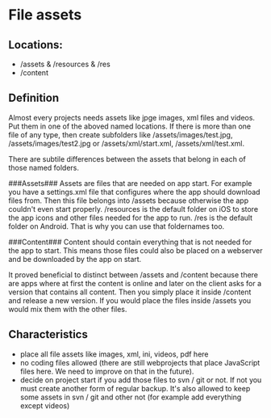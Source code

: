 # File assets #

## Locations: ##
- /assets & /resources & /res
- /content


## Definition ##
Almost every projects needs assets like jpge images, xml files and videos.
Put them in one of the aboved named locations.
If there is more than one file of any type, then create subfolders like
/assets/images/test.jpg, /assets/images/test2.jpg or /assets/xml/start.xml, /assets/xml/test.xml. 

There are subtile differences between the assets that belong in each of those named folders.

###Assets###
Assets are files that are needed on app start.
For example you have a settings.xml file that configures where the app should download files from. Then this file belongs into /assets because otherwise the app couldn't even start properly. /resources is the default folder on iOS to store the app icons and other files needed for the app to run. /res is the default folder on Android. That is why you can use that foldernames too.

###Content###
Content should contain everything that is not needed for the app to start.
This means those files could also be placed on a webserver and be downloaded by the app on start.

It proved beneficial to distinct between /assets and /content
because there are apps where at first the content is online and later on the client asks for a version that contains all content. Then you simply place it inside /content and release a new version. If you would place the files inside /assets you would mix them with the other files.


## Characteristics ##

- place all file assets like images, xml, ini, videos, pdf here
- no coding files allowed (there are still webprojects that place JavaScript files here. We need to improve on that in the future).
- decide on project start if you add those files to svn / git or not.
If not you must create another form of regular backup. It's also allowed to keep some assets in svn / git and other not (for example add everything except videos)

